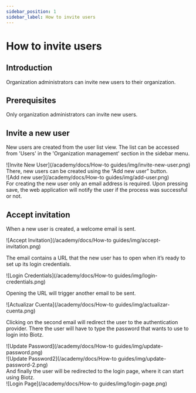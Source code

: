 ```yaml
---
sidebar_position: 1
sidebar_label: How to invite users
---
```


# How to invite users
## Introduction

Organization administrators can invite new users to their organization. 

## Prerequisites

Only organization administrators can invite new users.

## Invite a new user

New users are created from the user list view. The list can be accessed from 'Users' in the 'Organization management' section in the sidebar menu.
<div class="tutorial-image-container">
![Invite New User](/academy/docs/How-to guides/img/invite-new-user.png)
</div>
There, new users can be created using the “Add new user” button. 

<div class="tutorial-image-container">
![Add new user](/academy/docs/How-to guides/img/add-user.png)
</div>
For creating the new user only an email address is required. Upon pressing save, the web application will notify the user if the process was successful or not.

## Accept invitation

When a new user is created, a welcome email is sent.

<div class="tutorial-image-container">
![Accept Invitation](/academy/docs/How-to guides/img/accept-invitation.png)
</div>

The email contains a URL that the new user has to open when it’s ready to set up its login credentials.

<div class="tutorial-image-container">
![Login Credentials](/academy/docs/How-to guides/img/login-credentials.png)
</div>

Opening the URL will trigger another email to be sent.

<div class="tutorial-image-container">
![Actualizar Cuenta](/academy/docs/How-to guides/img/actualizar-cuenta.png)
</div>

Clicking on the second email will redirect the user to the authentication provider. There the user will have to type the password that wants to use to login into Biotz.

<div class="tutorial-image-container">
![Update Password](/academy/docs/How-to guides/img/update-password.png)
</div>

<div class="tutorial-image-container">
![Update Password2](/academy/docs/How-to guides/img/update-password-2.png)
</div>
And finally the user will be redirected to the login page, where it can start using Biotz.
<div class="tutorial-image-container">
![Login Page](/academy/docs/How-to guides/img/login-page.png)
</div>

